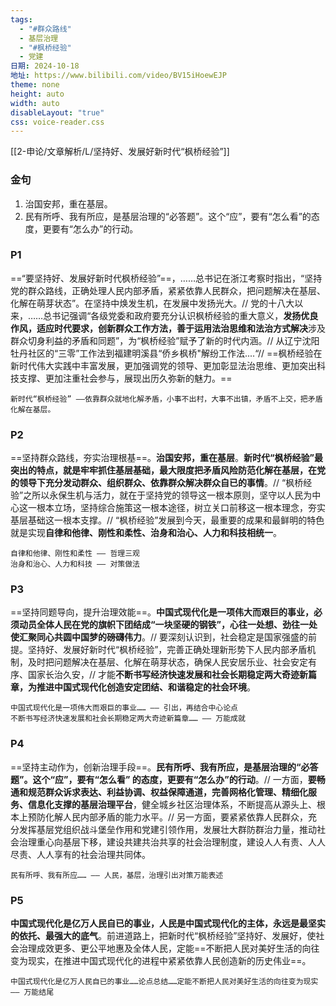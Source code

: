 ```yaml
---
tags:
  - "#群众路线"
  - 基层治理
  - "#枫桥经验"
  - 党建
日期: 2024-10-18
地址: https://www.bilibili.com/video/BV15iHoewEJP
theme: none
height: auto
width: auto
disableLayout: "true"
css: voice-reader.css
---
```

[[2-申论/文章解析/L/坚持好、发展好新时代“枫桥经验”]]
### 金句

1. 治国安邦，重在基层。
2. 民有所呼、我有所应，是基层治理的“必答题”。这个“应”，要有“怎么看”的态度，更要有“怎么办”的行动。

### P1

==“要坚持好、发展好新时代枫桥经验”==，……总书记在浙江考察时指出，“坚持党的群众路线，正确处理人民内部矛盾，紧紧依靠人民群众，把问题解决在基层、化解在萌芽状态”。在坚持中焕发生机，在发展中发扬光大。// 党的十八大以来，……总书记强调“各级党委和政府要充分认识枫桥经验的重大意义，**发扬优良作风，适应时代要求，创新群众工作方法，善于运用法治思维和法治方式解决**涉及群众切身利益的矛盾和同题”，为“枫桥经验”赋予了新的时代内涵。// 从辽宁沈阳牡丹社区的“三零”工作法到福建明溪县“侨乡枫桥"解纷工作法....“// ==枫桥经验在新时代伟大实践中丰富发展，更加强调党的领导、更加彰显法治思维、更加突出科技支撑、更加注重社会参与，展现出历久弥新的魅力。==

	新时代“枫桥经验” ——依靠群众就地化解矛盾，小事不出村，大事不出镇，矛盾不上交，把矛盾化解在基层。
### P2

==坚持群众路线，夯实治理根基==。**治国安邦，重在基层**。**新时代“枫桥经验”最突出的特点，就是牢牢抓住基层基础，最大限度把矛盾风险防范化解在基层，在党的领导下充分发动群众、组织群众、依靠群众解决群众自已的事情**。// “枫桥经验”之所以永保生机与活力，就在于坚持党的领导这一根本原则，坚守以人民为中心这一根本立场，坚持综合施策这一根本途径，树立关口前移这一根本理念，夯实基层基础这一根本支撑。// “枫桥经验”发展到今天，最重要的成果和最鲜明的特色就是实现**自律和他律、刚性和柔性、治身和治心、人力和科技相统一**。

	自律和他律、刚性和柔性 —— 哲理三观
	治身和治心、人力和科技 —— 对策做法
### P3

==坚持同题导向，提升治理效能==。**中国式现代化是一项伟大而艰巨的事业，必须动员全体人民在党的旗帜下团结成“一块坚硬的钢铁”，心往一处想、劲往一处使汇聚同心共圆中国梦的磅礴伟力**。// 要深刻认识到，社会稳定是国家强盛的前提。坚持好、发展好新时代“枫桥经验”，完善正确处理新形势下人民内部矛盾机制，及时把问题解决在基层、化解在萌芽状态，确保人民安居乐业、社会安定有序、国家长治久安，// 才能**不断书写经济快速发展和社会长期稳定两大奇迹新篇章，为推进中国式现代化创造安定团结、和谐稳定的社会环境**。

	中国式现代化是一项伟大而艰巨的事业…… —— 引出，再结合中心论点
	不断书写经济快速发展和社会长期稳定两大奇迹新篇章…… —— 万能成就
### P4

==坚持主动作为，创新治理手段==。**民有所呼、我有所应，是基层治理的“必答题”。这个“应”，要有“怎么看” 的态度，更要有“怎么办”的行动**。// 一方面，**要畅通和规范群众诉求表达、利益协调、权益保障通道，完善网格化管理、精细化服务、信息化支撑的基层治理平台**，健全城乡社区治理体系，不断提高从源头上、根本上预防化解人民内部矛盾的能力水平。// 另一方面，要紧紧依靠人民群众，充分发挥基层党组织战斗堡垒作用和党建引领作用，发展壮大群防群治力量，推动社会治理重心向基层下移，建设共建共治共享的社会治理制度，建设人人有责、人人尽责、人人享有的社会治理共同体。

	民有所呼、我有所应…… —— 人民，基层，治理引出对策万能表述

### P5

**中国式现代化是亿万人民自已的事业，人民是中国式现代化的主体，永远是最坚实的依托、最强大的底气**。前进道路上，把新时代“枫桥经验”坚持好、发展好，使社会治理成效更多、更公平地惠及全体人民，定能==不断把人民对美好生活的向往变为现实，在推进中国式现代化的进程中紧紧依靠人民创造新的历史伟业==。

	中国式现代化是亿万人民自已的事业……论点总结……定能不断把人民对美好生活的向往变为现实 —— 万能结尾




